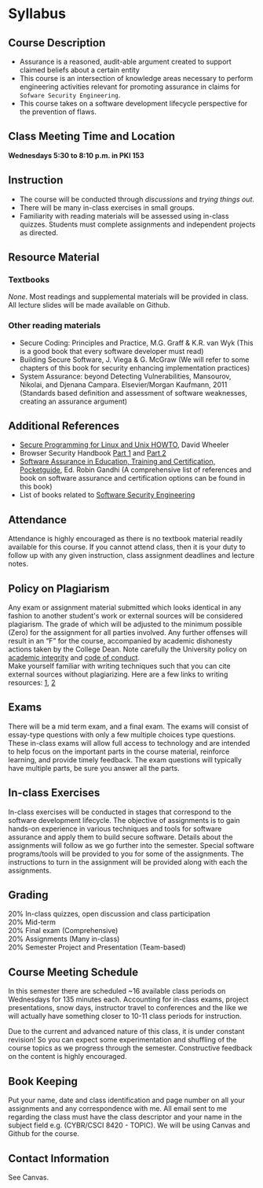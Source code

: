 # Syllabus
## Course Description
* Assurance is a reasoned, audit-able argument created to support claimed beliefs about a certain entity
* This course is an intersection of knowledge areas necessary to perform engineering activities relevant for promoting assurance in claims for `Sofware Security Engineering`.
* This course takes on a software development lifecycle perspective for the prevention of flaws.

## Class Meeting Time and Location
**Wednesdays 5:30 to 8:10 p.m. in PKI 153**

## Instruction
* The course will be conducted through *discussions* and *trying things out*.
* There will be many in-class exercises in small groups. 
* Familiarity with reading materials will be assessed using in-class quizzes. Students must complete assignments and independent projects as directed. 

## Resource Material
### Textbooks
_None_. Most readings and supplemental materials will be provided in class. All lecture slides will be made available on Github.

### Other reading materials
* Secure Coding: Principles and Practice, M.G. Graff & K.R. van Wyk (This is a good book that every software developer must read)
* Building Secure Software, J. Viega & G. McGraw (We will refer to some chapters of this book for security enhancing implementation practices)
* System Assurance: beyond Detecting Vulnerabilities, Mansourov, Nikolai, and Djenana Campara. Elsevier/Morgan Kaufmann, 2011 (Standards based definition and assessment of software weaknesses, creating an assurance argument)

## Additional References
* [Secure Programming for Linux and Unix HOWTO](http://www.dwheeler.com/secure-programs/Secure-Programs-HOWTO/index.html), David Wheeler  
* Browser Security Handbook [Part 1](https://code.google.com/p/browsersec/wiki/Part1) and [Part 2](https://code.google.com/p/browsersec/wiki/Part2)
* [Software Assurance in Education, Training and Certification, Pocketguide](http://faculty.ist.unomaha.edu/rgandhi/swa/SwAPGWET/Home.html), Ed. Robin Gandhi 
(A comprehensive list of references and book on software assurance and certification options can be found in this book)
* List of books related to [Software Security Engineering](http://resources.sei.cmu.edu/library/asset-view.cfm?assetid=465870)

## Attendance
Attendance is highly encouraged as there is no textbook material readily available for this course. If you cannot attend class, then it is your duty to follow up with any given instruction, class assignment deadlines and lecture notes. 
		
## Policy on Plagiarism
Any exam or assignment material submitted which looks identical in any fashion to another student's work or external sources will be considered plagiarism. The grade of which will be adjusted to the minimum possible (Zero) for the assignment for all parties involved. Any further offenses will result in an “F” for the course, accompanied by academic dishonesty actions taken by the College Dean. Note carefully the University policy on [academic integrity](http://goo.gl/NVWUBy) and [code of conduct](https://www.unomaha.edu/student-life/student-conduct-and-community-standards/policies/code-of-conduct.php).  
Make yourself familiar with writing techniques such that you can cite external sources without plagiarizing. Here are a few links to writing resources: [1](http://owl.english.purdue.edu/owl/resource/563/01/), [2](https://owl.english.purdue.edu/owl/resource/589/01/)

## Exams
There will be a mid term exam, and a final exam. The exams will consist of essay-type questions with only a few multiple choices type questions. These in-class exams will allow full access to technology and are intended to help focus on the important parts in the course material, reinforce learning, and provide timely feedback. The exam questions will typically have multiple parts, be sure you answer all the parts.

## In-class Exercises
In-class exercises will be conducted in stages that correspond to the software development lifecycle. The objective of assignments is to gain hands-on experience in various techniques and tools for software assurance and apply them to build secure software. Details about the assignments will follow as we go further into the semester. Special software programs/tools will be provided to you for some of the assignments. The instructions to turn in the assignment will be provided along with each the assignments. 

## Grading
20% In-class quizzes, open discussion and class participation  
20% Mid-term  
20% Final exam (Comprehensive)  
20% Assignments (Many in-class)  
20% Semester Project and Presentation (Team-based)

## Course Meeting Schedule
In this semester there are scheduled ~16 available class periods on Wednesdays for 135 minutes each. Accounting for in-class exams, project presentations, snow days, instructor travel to conferences and the like we will actually have something closer to 10-11 class periods for instruction. 

Due to the current and advanced nature of this class, it is under constant revision! So you can expect some experimentation and shuffling of the course topics as we progress through the semester. Constructive feedback on the content is highly encouraged. 

## Book Keeping
Put your name, date and class identification and page number on all your assignments and any correspondence with me. All email sent to me regarding the class must have the class descriptor and your name in the subject field e.g. (CYBR/CSCI 8420 - TOPIC). We will be using Canvas and Github for the course.

## Contact Information
See Canvas.

